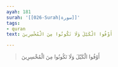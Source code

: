 ```yaml
---
ayah: 181
surah: '[[026-Surah|سورة]]'
tags:
- quran
text: أَوْفُوا الْكَيْلَ وَلَا تَكُونُوا مِنَ الْمُخْسِرِينَ

---
```

> أَوْفُوا الْكَيْلَ وَلَا تَكُونُوا مِنَ الْمُخْسِرِينَ
